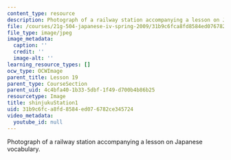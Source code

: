 ```yaml
---
content_type: resource
description: Photograph of a railway station accompanying a lesson on Japanese vocabulary.
file: /courses/21g-504-japanese-iv-spring-2009/31b9c6fca8fd8584ed076782ce345724_shinjukuStation1.jpg
file_type: image/jpeg
image_metadata:
  caption: ''
  credit: ''
  image-alt: ''
learning_resource_types: []
ocw_type: OCWImage
parent_title: Lesson 19
parent_type: CourseSection
parent_uid: 4c4bfa40-1b33-5dbf-1f49-d700b4b86b25
resourcetype: Image
title: shinjukuStation1
uid: 31b9c6fc-a8fd-8584-ed07-6782ce345724
video_metadata:
  youtube_id: null
---
```

Photograph of a railway station accompanying a lesson on Japanese vocabulary.

